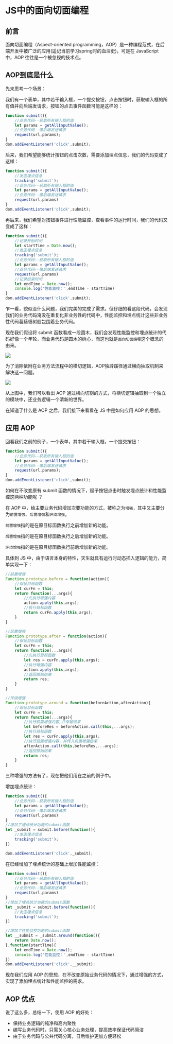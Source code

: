 # JS中的面向切面编程

## 前言

面向切面编程（Aspect-oriented programming，AOP）是一种编程范式，在后端开发中被广泛的应用(遥记当前学习spring时的血泪史)，可是在 JavaScript 中，AOP 往往是一个被忽视的技术点。

## AOP到底是什么

先来思考一个场景：

我们有一个表单，其中若干输入框，一个提交按钮，点击按钮时，获取输入框的所有值并向后端发请求，按钮的点击事件函数可能是这样的：

```javascript
function submit(){
    //业务代码--获取所有输入框的值
    let params = getAllInputValue();
    //业务代码--像后端发送请求
    request(url,params);
}
dom.addEventListener('click',submit);
```

后来，我们希望能够统计按钮的点击次数，需要添加埋点信息，我们的代码变成了这样：

```javascript
function submit(){
    //发送埋点信息
    tracking('submit');
    //业务代码--获取所有输入框的值
    let params = getAllInputValue();
    //业务代码--像后端发送请求
    request(url,params)
}
dom.addEventListener('click',submit);
```

再后来，我们希望对按钮事件进行性能监控，查看事件的运行时间，我们的代码又变成了这样：

```javascript
function submit(){
    //记录开始时间
    let startTime = Date.now();
    //发送埋点信息
    tracking('submit');
    //业务代码--获取所有输入框的值
    let params = getAllInputValue();
    //业务代码--像后端发送请求
    request(url,params)
    //记录结束时间
    let endTime = Date.now();
    console.log('性能监控：',endTime - startTime)
}
dom.addEventListener('click',submit);
```

乍一看，貌似没什么问题，我们完美的完成了需求。但仔细的看这段代码，会发现我们的业务代码淹没在重复化非业务性的代码中，性能监控和埋点统计这些非业务性代码葛藤缠树般包围着业务代码。

现在我们假设将 submit 函数看成一段圆木，我们会发现性能监控和埋点统计的代码好像一个年轮，而业务代码是圆木的树心，而这也就是`面向切面编程`这个概念的由来。

![](./1.png)

为了消除依附在业务方法流程中的横切逻辑，AOP独辟蹊径通过横向抽取机制来解决这一问题。

![](./2.png)

从上图中，我们可以看出 AOP 通过横向切割的方式，将横切逻辑抽取到一个独立的模块中，还业务逻辑一个清新的世界。

在知道了什么是 AOP 之后，我们接下来看看在 JS 中是如何应用 AOP 的思想。

## 应用 AOP

回看我们之前的例子，一个表单，其中若干输入框，一个提交按钮：

```javascript
function submit(){
    //业务代码--获取所有输入框的值
    let params = getAllInputValue();
    //业务代码--像后端发送请求
    request(url,params);
}
dom.addEventListener('click',submit);
```

如何在不改变原有 submit 函数的情况下，赋予按钮点击时触发埋点统计和性能监控这两种功能呢 ？

在 AOP 中，给主要业务代码增加次要功能的方式，被称之为`增强`，其中又主要分为`前置增强`、`后置增强`和`环绕增强`。

`前置增强`指的是在原目标函数执行之前增加新的功能。

`后置增强`指的是在原目标函数执行之后增加新的功能。

`环绕增强`指的是在原目标函数执行前后增加新的功能。

具体到 JS 中，由于语言本身的特性，天生就具有运行时动态插入逻辑的能力，简单实现一下：

```javascript
//前置增强
Function.prototype.before = function(action){
    //保留目标函数
    let curFn = this;
    return function(...args){
        //先执行增强内容
        action.apply(this,args);
        //执行目标函数
        return curFn.apply(this,args);
    }
}
```

```javascript
//后置增强
Function.prototype.after = function(action){
    //保留目标函数
    let curFn = this;
    return function(...args){
        //先执行目标函数
        let res = curFn.apply(this,args);
        //执行增强内容
        action.apply(this,args);
        //返回原始结果
        return res;
    }
}
```

```javascript
//环绕增强
Function.prototype.around = function(beforeAction,afterAction){
    //保留目标函数
    let curFn = this;
    return function(...args){
        //执行前置增强内容,并保留结果
        let beforeRes = beforeAction.call(this,...args);
        //执行目标函数
        let res = curFn.apply(this,args);
        //执行后置增强内容，并传入前置增强结果
        afterAction.call(this,beforeRes,...args);
        //返回原始结果
        return res;
    }
}
```

三种增强的方法有了，现在把他们用在之前的例子中。

增加埋点统计：

```javascript
function submit(){
    //业务代码--获取所有输入框的值
    let params = getAllInputValue();
    //业务代码--像后端发送请求
    request(url,params)
}
//增加了埋点统计功能的submit函数
let _submit = submit.before(function(){
    //发送埋点信息
    tracking('submit');
})

dom.addEventListener('click',_submit);
```

在已经增加了埋点统计的基础上增加性能监控：

```javascript
function submit(){
    //业务代码--获取所有输入框的值
    let params = getAllInputValue();
    //业务代码--像后端发送请求
    request(url,params)
}
//增加了埋点统计功能的submit函数
let _submit = submit.before(function(){
    //发送埋点信息
    tracking('submit');
})

//增加了性能监控功能的submit函数
let __submit = _submit.around(function(){
    return Date.now();
},function(startTime){
    let endTime = Date.now();
    console.log('性能监控：',endTime - startTime)
})
dom.addEventListener('click',__submit);
```

现在我们应用 AOP 的思想，在不改变原始业务代码的情况下，通过增强的方式，实现了添加埋点统计和性能监控的需求。

## AOP 优点

说了这么多，总结一下，使用 AOP 的好处：

+ 保持业务逻辑的纯净和高内聚性
+ 编写业务代码时，只需关心核心业务处理，提高效率保证代码简洁
+ 由于业务代码与公共代码分离，日后维护更加方便轻松
